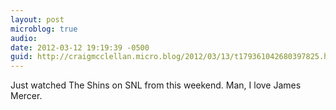 ```yaml
---
layout: post
microblog: true
audio: 
date: 2012-03-12 19:19:39 -0500
guid: http://craigmcclellan.micro.blog/2012/03/13/t179361042680397825.html
---
```

Just watched The Shins on SNL from this weekend. Man, I love James Mercer.
